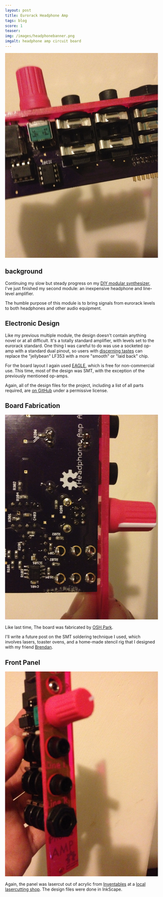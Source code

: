 ```yaml
---
layout: post
title: Eurorack Headphone Amp
tags: blog
score: 1
teaser: 
img: /images/headphonebanner.png
imgalt: headphone amp circuit board
---
```


![PCB](/images/headphone_side.jpg)

## background

Continuing my slow but steady progress on my [DIY modular synthesizer](/posts/2013-01-27-hexbuffer.html), I've just finished my second module: an inexpensive headphone and line-level amplifier.

The humble purpose of this module is to bring signals from eurorack levels to both headphones and other audio equipment.

## Electronic Design

Like my previous multiple module, the design doesn't contain anything novel or at all difficult.  It's a totally standard amplifier, with levels set to the eurorack standard.  One thing I was careful to do was use a socketed op-amp with a standard dual pinout, so users with [discerning tastes](http://tangentsoft.net/audio/opamps.html) can replace the "jellybean" LF353 with a more "smooth" or "laid back" chip.

For the board layout I again used [EAGLE](http://www.cadsoftusa.com/), which is free for non-commercial use.  This time, most of the design was SMT, with the exception of the previously mentioned op-amps.

Again, all of the design files for the project, including a list of all parts required, are [on GitHub](https://github.com/russellmcc/eurorack_headphones) under a permissive license.

## Board Fabrication

![PCB](/images/headphone_board.jpg)

Like last time, The board was fabricated by [OSH Park](http://oshpark.com/).

I'll write a future post on the SMT soldering technique I used, which involves lasers, toaster ovens, and a home-made stencil rig that I designed with my friend [Brendan](https://twitter.com/brendan0powers).

## Front Panel

![completed buffer](/images/headphone_front.jpg)

Again, the panel was lasercut out of acrylic from [Inventables](https://www.inventables.com/) at a [local lasercutting shop](http://dangerawesome.co/).  The design files were done in InkScape.
